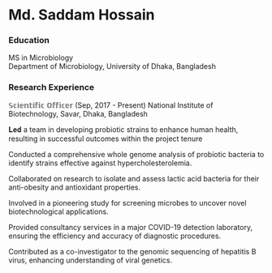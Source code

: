 # Md. Saddam Hossain
### Education
MS in Microbiology                                                             
Department of Microbiology,
University of Dhaka, Bangladesh
### Research Experience
𝕊𝕔𝕚𝕖𝕟𝕥𝕚𝕗𝕚𝕔 𝕆𝕗𝕗𝕚𝕔𝕖𝕣 (Sep, 2017 - Present)
National Institute of Biotechnology, Savar, Dhaka, Bangladesh

  𝐋𝐞𝐝 a team in developing probiotic strains to enhance human health, resulting in successful outcomes within the project tenure
  
  Conducted a comprehensive whole genome analysis of probiotic bacteria to identify strains effective against hypercholesterolemia.
  
  Collaborated on research to isolate and assess lactic acid bacteria for their anti-obesity and antioxidant properties.
  
  Involved in a pioneering study for screening microbes to uncover novel biotechnological applications.
  
  Provided consultancy services in a major COVID-19 detection laboratory, ensuring the efficiency and accuracy of diagnostic procedures.
  
  Contributed as a co-investigator to the genomic sequencing of hepatitis B virus, enhancing understanding of viral genetics.


